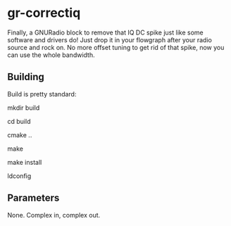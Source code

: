 # gr-correctiq
Finally, a GNURadio block to remove that IQ DC spike just like some software and drivers do!  Just drop it in your flowgraph after your
radio source and rock on.  No more offset tuning to get rid of that spike, now you can use the whole bandwidth.


## Building
Build is pretty standard:

mkdir build

cd build

cmake ..

make

make install

ldconfig

## Parameters
None.  Complex in, complex out.
